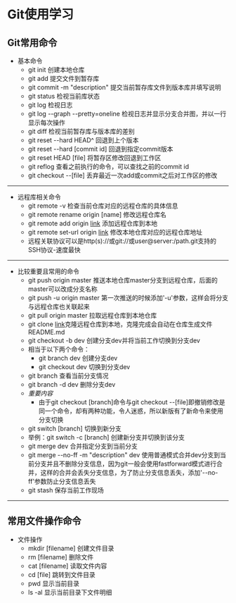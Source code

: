 # Git使用学习
## Git常用命令
+ 基本命令
    - git init 创建本地仓库
    - git add 提交文件到暂存库
    - git commit -m "description" 提交当前暂存库文件到版本库并填写说明
    - git status 检视当前库状态
    - git log 检视日志
    - git log --graph --pretty=oneline 检视日志并显示分支合并图，并以一行显示每次操作
    - git diff 检视当前暂存库与版本库的差别
    - git reset --hard HEAD^ 回退到上个版本
    - git reset --hard [commit id] 回退到指定commit版本
    - git reset HEAD [file] 将暂存区修改回退到工作区
    - git reflog 查看之前执行的命令，可以查找之前的commit id
    - git checkout --[file] 丢弃最近一次add或commit之后对工作区的修改
***
+ 远程库相关命令
    - git remote -v 检查当前仓库对应的远程仓库的具体信息
    - git remote rename origin [name] 修改远程仓库名
    - git remote add origin [link](git@github.com:ForDre/learngit.git) 添加远程仓库到本地
    - git remote set-url origin [link](git@github.com:ForDre/learngit.git) 修改本地仓库对应的远程仓库地址
    - 远程关联协议可以是http(s)://或git://或user@server:/path.git支持的SSH协议-速度最快
***
+ 比较重要且常用的命令
    - git push origin master 推送本地仓库master分支到远程仓库，后面的master可以改成分支名称
    - git push -u origin master 第一次推送的时候添加'-u'参数，这样会将分支与远程仓库也关联起来
    - git pull origin master 拉取远程仓库到本地仓库
    - git clone [link](git@github.com:ForDre/learngit.git)克隆远程仓库到本地，克隆完成会自动在仓库生成文件README.md
    - git checkout -b dev 创建分支dev并将当前工作切换到分支dev
    - 相当于以下两个命令：
        - git branch dev 创建分支dev
        - git checkout dev 切换到分支dev
    - git branch 查看当前分支情况
    - git branch -d dev 删除分支dev
    - *重要内容*
        - 由于git checkout [branch]命令与git checkout --[file]即撤销修改是同一个命令，却有两种功能，令人迷惑，所以新版有了新命令来使用分支切换
    - git switch [branch] 切换到新分支
    - 举例：git switch -c [branch] 创建新分支并切换到该分支
    - git merge dev 合并指定分支到当前分支
    - git merge --no-ff -m "description" dev 使用普通模式合并dev分支到当前分支并且不删除分支信息，因为git一般会使用fastforward模式进行合并，这样的合并会丢失分支信息，为了防止分支信息丢失，添加'--no-ff'参数防止分支信息丢失
    - git stash 保存当前工作现场
***
## 常用文件操作命令
+ 文件操作
    - mkdir [filename] 创建文件目录
    - rm [filename] 删除文件
    - cat [filename] 读取文件内容
    - cd [file] 跳转到文件目录
    - pwd 显示当前目录
    - ls -al 显示当前目录下文件明细
